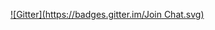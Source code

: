 
[![Gitter](https://badges.gitter.im/Join Chat.svg)](https://gitter.im/nklunder/ember-js-assignment?utm_source=badge&utm_medium=badge&utm_campaign=pr-badge&utm_content=badge)